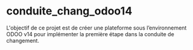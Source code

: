 # conduite_chang_odoo14
L'objectif de ce projet est de créer une plateforme sous l’environnement ODOO v14 pour implémenter la première étape dans la conduite de changement.
